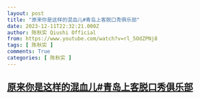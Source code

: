```yaml
---
layout: post
title: "原来你是这样的混血儿#青岛上客脱口秀俱乐部"
date: 2023-12-11T22:32:21.000Z
author: 陈秋实 Qiushi Official
from: https://www.youtube.com/watch?v=rl_5OdZPNj8
tags: [ 陈秋实 ]
comments: True
categories: [ 陈秋实 ]
---
```

<!--1702333941000-->
[原来你是这样的混血儿#青岛上客脱口秀俱乐部](https://www.youtube.com/watch?v=rl_5OdZPNj8)
------

<div>

</div>
